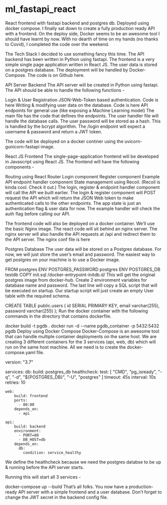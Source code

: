 # ml_fastapi_react
React frontend with fastapi backend and postgres db. Deployed using docker compose.
I finally sat down to create a fully production ready API with a frontend. On the deploy side, Docker seems to be an awesome tool I should have learnt by now. With no dearth of time on my hands (no thanks to Covid), I completed the code over the weekend.

The Tech Stack
I decided to use something fancy this time. The API backend has been written in Python using fastapi. The frontend is a very simple single page application written in React JS. The user data is stored on a postgres database. The deployment will be handled by Docker-Compose. The code is on Github here.

API Server Backend
The API server will be created in Python using fastapi. The API should be able to handle the following functions -

Login & User Registration
JSON-Web-Token based authentication. Code is here
Writing & modifying user data on the database. Code is here
API endpoints for general use (like exposing a Machine Learning model)
The main file has the code that defines the endpoints. The user handler file will handle the database calls. The user password will be stored as a hash. This is handled by the bcrypt algorithm. The /login endpoint will expect a username & password and return a JWT token.

The code will be deployed on a docker continer using the uvicorn-gunicorn-fastapi image.

React JS Frontend
The single-page-application frontend will be developed in Javascript using React JS. The frontend will have the following components -

Routing using React Router
Login component
Register component
Example API endpoint handler component
State management using Recoil. (Recoil is kinda cool. Check it out.)
The login, register & endpoint handler component will call the API we built earlier. The login & register component will POST request the API which will return the JSON Web token to make authenticated calls to the other endpoints. The app state is just an authentication flag & user data for now. The example handler will check the auth flag before calling our API.

The frontend code will also be deployed on a docker container. We’ll use the basic Nginx image. The react code will sit behind an nginx server. The nginx server will also handle the API requests at /api and redirect them to the API server. The nginx conf file is here

Postgres Database
The user data will be stored on a Postgres database. For now, we will just store the user’s email and password. The easiest way to get postgres on your machine is to use a Docker image.

FROM postgres 
ENV POSTGRES_PASSWORD postgres 
ENV POSTGRES_DB testdb 
COPY init.sql /docker-entrypoint-initdb.d/
This will get the original postgres image from docker-hub. Create 2 environment variables for database name and password. The last line will copy a SQL script that will be executed on startup. Our startup script will just create an empty User table with the required schema.

CREATE TABLE public.users (
    id SERIAL PRIMARY KEY,
    email varchar(255),
    password varchar(255)
);
Run the docker container with the following commands in the directory that contains dockerfile.

docker build -t pgdb .
docker run -d --name pgdb_container -p 5432:5432 pgdb
Deploy using Docker Compose
Docker-Compose is an awesome tool that can handle multiple container deployments on the same host. We are creating 3 different containers for the 3 services (api, web, db) which will run on the same host machine. All we need is to create the docker-compose.yaml file.

version: "3.7"

services:
    db:
        build: postgres_db
        healthcheck:
          test: [ "CMD", "pg_isready", "-q", "-d", "${POSTGRES_DB}", "-U", "postgres" ]
          timeout: 45s
          interval: 10s
          retries: 10
    
    web:
        build: frontend
        ports:
          - 80:80
        depends_on:
          - api

    api:
        build: backend
        environment:
          - PORT=80
          - DB_HOST=db
        depends_on:
          db:
            condition: service_healthy
We define the healthcheck because we need the postgres databse to be up & running before the API server starts.

Running this will start all 3 services -

docker-compose up --build
That’s all folks. You now have a production-ready API server with a simple frontend and a user database. Don’t forget to change the JWT secret in the backend config file.

